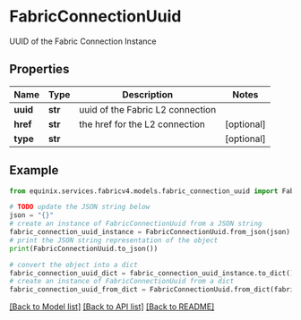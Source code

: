# FabricConnectionUuid

UUID of the Fabric Connection Instance

## Properties

Name | Type | Description | Notes
------------ | ------------- | ------------- | -------------
**uuid** | **str** | uuid of the Fabric L2 connection | 
**href** | **str** | the href for the L2 connection | [optional] 
**type** | **str** |  | [optional] 

## Example

```python
from equinix.services.fabricv4.models.fabric_connection_uuid import FabricConnectionUuid

# TODO update the JSON string below
json = "{}"
# create an instance of FabricConnectionUuid from a JSON string
fabric_connection_uuid_instance = FabricConnectionUuid.from_json(json)
# print the JSON string representation of the object
print(FabricConnectionUuid.to_json())

# convert the object into a dict
fabric_connection_uuid_dict = fabric_connection_uuid_instance.to_dict()
# create an instance of FabricConnectionUuid from a dict
fabric_connection_uuid_from_dict = FabricConnectionUuid.from_dict(fabric_connection_uuid_dict)
```
[[Back to Model list]](../README.md#documentation-for-models) [[Back to API list]](../README.md#documentation-for-api-endpoints) [[Back to README]](../README.md)


